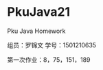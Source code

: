 # PkuJava21
Pku Java Homework
<html>
<p>组员：罗锦文  学号：1501210635</p>
<p>第一次作业：8，75，151，189</p>
</html>
